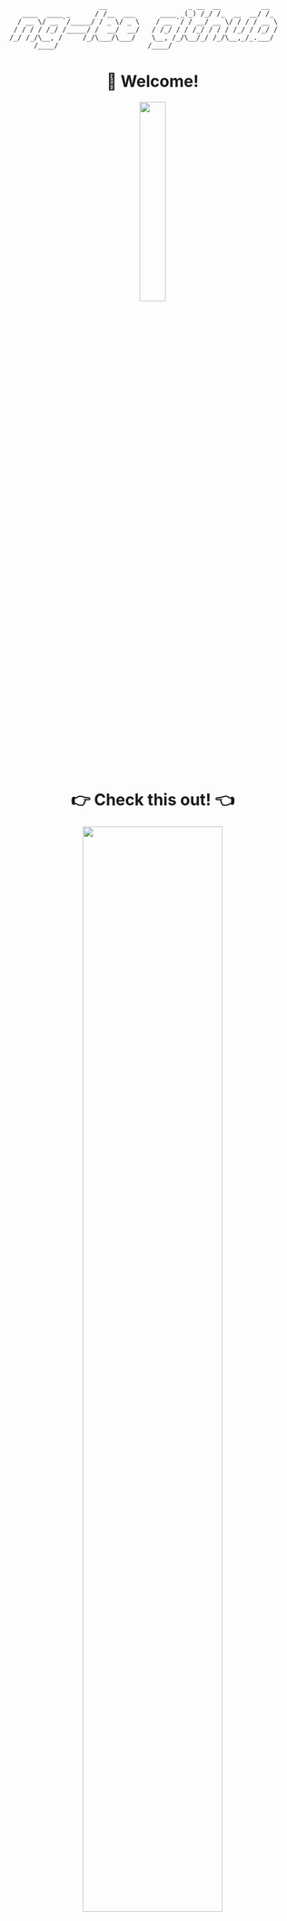 ```
                      __                    _ __  __          __  
   ____  ____ _      / /__  ___      ____ _(_) /_/ /_  __  __/ /_ 
  / __ \/ __ `/_____/ / _ \/ _ \    / __ `/ / __/ __ \/ / / / __ \
 / / / / /_/ /_____/ /  __/  __/   / /_/ / / /_/ / / / /_/ / /_/ /
/_/ /_/\__, /     /_/\___/\___/    \__, /_/\__/_/ /_/\__,_/_.___/ 
      /____/                      /____/ 
```


<div align="center">
  <h1>👋 Welcome!</h1>
  <img src="https://media.giphy.com/media/skMw9r8WsPZZ0MWyJP/giphy.gif" width="30%">
</div>
<div align="center">
  <h1>👉 Check this out! 👈</h1>
  <a target="_blank" href="https://ng-lee.github.io/" style="cursor:pointer"><img target="_blank" src="https://img.shields.io/badge/GitBlog-181717?style=flat-square&logo=GitHub&logoColor=ffffff" style="width:70%;"/></a>
</div>
